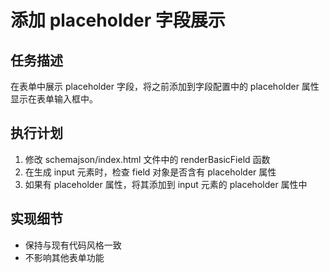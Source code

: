 # 添加 placeholder 字段展示

## 任务描述
在表单中展示 placeholder 字段，将之前添加到字段配置中的 placeholder 属性显示在表单输入框中。

## 执行计划
1. 修改 schemajson/index.html 文件中的 renderBasicField 函数
2. 在生成 input 元素时，检查 field 对象是否含有 placeholder 属性
3. 如果有 placeholder 属性，将其添加到 input 元素的 placeholder 属性中

## 实现细节
- 保持与现有代码风格一致
- 不影响其他表单功能 